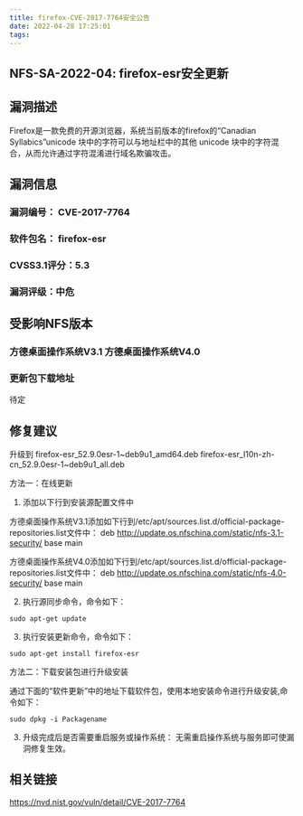 ```yaml
---
title: firefox-CVE-2017-7764安全公告
date: 2022-04-28 17:25:01
tags:
---
```


## NFS-SA-2022-04: firefox-esr安全更新

## 漏洞描述

Firefox是一款免费的开源浏览器，系统当前版本的firefox的“Canadian Syllabics”unicode 块中的字符可以与地址栏中的其他 unicode 块中的字符混合，从而允许通过字符混淆进行域名欺骗攻击。

## 漏洞信息

###    漏洞编号： CVE-2017-7764

###    软件包名： firefox-esr

###    CVSS3.1评分：5.3

###    漏洞评级：中危

## 受影响NFS版本

###    方德桌面操作系统V3.1   方德桌面操作系统V4.0

### 更新包下载地址

待定

## 修复建议

升级到 firefox-esr_52.9.0esr-1~deb9u1_amd64.deb  firefox-esr_l10n-zh-cn_52.9.0esr-1~deb9u1_all.deb

方法一：在线更新

1. 添加以下行到安装源配置文件中

方德桌面操作系统V3.1添加如下行到/etc/apt/sources.list.d/official-package-repositories.list文件中：
deb http://update.os.nfschina.com/static/nfs-3.1-security/ base main

方德桌面操作系统V4.0添加如下行到/etc/apt/sources.list.d/official-package-repositories.list文件中：
deb http://update.os.nfschina.com/static/nfs-4.0-security/ base main



2. 执行源同步命令，命令如下：

```
sudo apt-get update
```

3. 执行安装更新命令，命令如下：

```
sudo apt-get install firefox-esr
```

方法二：下载安装包进行升级安装

通过下面的“软件更新”中的地址下载软件包，使用本地安装命令进行升级安装,命令如下：

```
sudo dpkg -i Packagename
```

3. 升级完成后是否需要重启服务或操作系统：
   无需重启操作系统与服务即可使漏洞修复生效。

## 相关链接

https://nvd.nist.gov/vuln/detail/CVE-2017-7764
